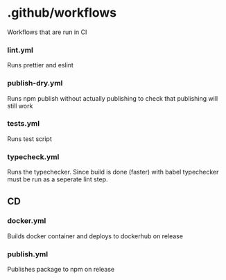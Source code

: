 # .github/workflows

Workflows that are run in CI

### lint.yml

Runs prettier and eslint

### publish-dry.yml

Runs npm publish without actually publishing to check that publishing will still work

### tests.yml

Runs test script

### typecheck.yml

Runs the typechecker. Since build is done (faster) with babel typechecker must be run as a seperate lint step.

## CD

### docker.yml

Builds docker container and deploys to dockerhub on release

### publish.yml

Publishes package to npm on release
